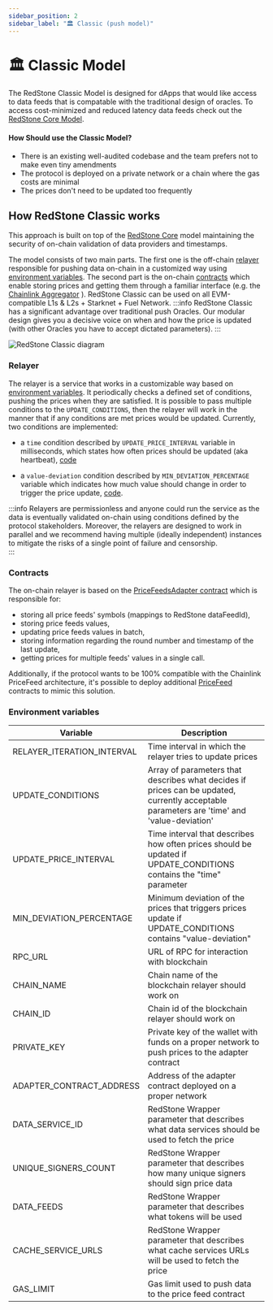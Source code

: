 ```yaml
---
sidebar_position: 2
sidebar_label: "🏛 Classic (push model)"
---
```


# 🏛 Classic Model

The RedStone Classic Model is designed for dApps that would like access to data feeds that is compatable with the traditional design of oracles. To access cost-minimized and reduced latency data feeds check out the [RedStone Core Model](https://docs.redstone.finance/docs/get-started/models/redstone-core).

#### How Should use the Classic Model?
- There is an existing well-audited codebase and the team prefers not to make even tiny amendments 
- The protocol is deployed on a private network or a chain where the gas costs are minimal
- The prices don't need to be updated too frequently


## How RedStone Classic works

This approach is built on top of the [RedStone Core](./redstone-core.mdx) model maintaining the security of on-chain validation of data providers and timestamps. 

The model consists of two main parts. The first one is the off-chain [relayer](#relayer) responsible for pushing data on-chain in a customized way using [environment variables](#environment-variables). The second part is the on-chain [contracts](#contracts) which enable storing prices and getting them through a familiar interface (e.g. the [Chainlink Aggregator](https://github.com/smartcontractkit/chainlink/blob/develop/contracts/src/v0.7/interfaces/AggregatorV3Interface.sol) ). RedStone Classic can be used on all EVM-compatible L1s & L2s + Starknet + Fuel Network.
:::info
RedStone Classic has a significant advantage over traditional push Oracles. Our modular design gives you a decisive voice on when and how the price is updated (with other Oracles you have to accept dictated parameters).
:::


![RedStone Classic diagram](/img/redstone-classic.png)

### Relayer

The relayer is a service that works in a customizable way based on [environment variables](#environment-variables). It periodically checks a defined set of conditions, pushing the prices when they are satisfied. It is possible to pass multiple conditions to the `UPDATE_CONDITIONS`, then the relayer will work in the manner that if any conditions are met prices would be updated. Currently, two conditions are implemented:

- a `time` condition described by `UPDATE_PRICE_INTERVAL` variable in milliseconds, which states how often prices should be updated (aka heartbeat), [code](https://github.com/redstone-finance/redstone-oracles-monorepo/blob/main/packages/on-chain-relayer/src/core/update-conditions/time-condition.ts)

- a `value-deviation` condition described by `MIN_DEVIATION_PERCENTAGE` variable which indicates how much value should change in order to trigger the price update, [code](https://github.com/redstone-finance/redstone-oracles-monorepo/blob/main/packages/on-chain-relayer/src/core/update-conditions/value-deviation-condition.ts).

:::info
Relayers are permissionless and anyone could run the service as the data is eventually validated on-chain using conditions defined by the protocol stakeholders. Moreover, the relayers are designed to work in parallel and we recommend having multiple (ideally independent) instances to mitigate the risks of a single point of failure and censorship.  
:::

### Contracts

The on-chain relayer is based on the [PriceFeedsAdapter contract](https://github.com/redstone-finance/redstone-oracles-monorepo/blob/main/packages/on-chain-relayer/contracts/core/RedstoneAdapterBase.sol) which is responsible for:

- storing all price feeds' symbols (mappings to RedStone dataFeedId),
- storing price feeds values,
- updating price feeds values in batch,
- storing information regarding the round number and timestamp of the last update,
- getting prices for multiple feeds' values in a single call.

Additionally, if the protocol wants to be 100% compatible with the Chainlink PriceFeed architecture, it's possible to deploy additional [PriceFeed](https://github.com/redstone-finance/redstone-oracles-monorepo/blob/main/packages/on-chain-relayer/contracts/price-feeds/PriceFeedBase.sol) contracts to mimic this solution.

### Environment variables

| Variable                   | Description                                                                                                                                                                                                                                 |
| -------------------------- | ------------------------------------------------------------------------------------------------------------------------------------------------------------------------------------------------------------------------------------------- |
| RELAYER_ITERATION_INTERVAL | Time interval in which the relayer tries to update prices                                                                                                                                                                                   |
| UPDATE_CONDITIONS          | Array of parameters that describes what decides if prices can be updated, currently acceptable parameters are 'time' and 'value-deviation'                                                                                                 |
| UPDATE_PRICE_INTERVAL      | Time interval that describes how often prices should be updated if UPDATE_CONDITIONS contains the "time" parameter                                                                                                                             |
| MIN_DEVIATION_PERCENTAGE   | Minimum deviation of the prices that triggers prices update if UPDATE_CONDITIONS contains "value-deviation"                                                                                                                                |
| RPC_URL                    | URL of RPC for interaction with blockchain                                                                                                                                                                                                  |
| CHAIN_NAME                 | Chain name of the blockchain relayer should work on                                                                                                                                                                                         |
| CHAIN_ID                   | Chain id of the blockchain relayer should work on                                                                                                                                                                                           |
| PRIVATE_KEY                | Private key of the wallet with funds on a proper network to push prices to the adapter contract                                                                                                                                          |
| ADAPTER_CONTRACT_ADDRESS   | Address of the adapter contract deployed on a proper network                                                                                                                                                                                |
| DATA_SERVICE_ID            | RedStone Wrapper parameter that describes what data services should be used to fetch the price     |
| UNIQUE_SIGNERS_COUNT       | RedStone Wrapper parameter that describes how many unique signers should sign price data            |
| DATA_FEEDS                 | RedStone Wrapper parameter that describes what tokens will be used                                 |
| CACHE_SERVICE_URLS         | RedStone Wrapper parameter that describes what cache services URLs will be used to fetch the price |
| GAS_LIMIT                  | Gas limit used to push data to the price feed contract                                                                                                                                                                                      |

